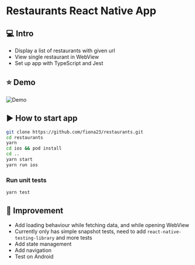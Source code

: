 # Restaurants React Native App

## :computer: Intro

- Display a list of restaurants with given url
- View single restaurant in WebView
- Set up app with TypeScript and Jest

## :star: Demo

![Demo](demo/demo.gif)

## :arrow_forward: How to start app

```sh
git clone https://github.com/fiona23/restaurants.git
cd restaurants
yarn
cd ios && pod install
cd ..
yarn start
yarn run ios
```

### Run unit tests

```sh
yarn test
```

## :bookmark: Improvement

- Add loading behaviour while fetching data, and while opening WebView
- Currently only has simple snapshot tests, need to add `react-native-testing-library` and more tests
- Add state management
- Add navigation
- Test on Android
